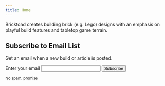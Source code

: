 ```yaml
---
title: Home
---
```


Bricktoad creates building brick (e.g. Lego) designs with an emphasis on playful build features and tabletop game terrain.


## Subscribe to Email List

Get an email when a new build or article is posted.

<form
  action="https://buttondown.email/api/emails/embed-subscribe/bricktoad"
  method="post"
  target="popupwindow"
  onsubmit="window.open('https://newsletter.bricktoad.com', 'popupwindow')"
  class="embeddable-buttondown-form"
>
  <label for="bd-email">Enter your email</label>
  <input type="email" name="email" id="bd-email" />
  <input type="submit" value="Subscribe" />
  <p><small>No spam, promise</small></p>
</form>
